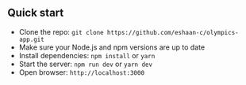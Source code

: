 ## Quick start

- Clone the repo: `git clone https://github.com/eshaan-c/olympics-app.git`
- Make sure your Node.js and npm versions are up to date
- Install dependencies: `npm install` or `yarn`
- Start the server: `npm run dev` or `yarn dev`
- Open browser: `http://localhost:3000`
